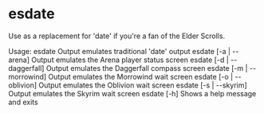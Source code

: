 esdate
======

Use as a replacement for 'date' if you're a fan of the Elder Scrolls.

Usage:
esdate                      Output emulates traditional 'date' output
esdate [-a | --arena]       Output emulates the Arena player status screen
esdate [-d | --daggerfall]  Output emulates the Daggerfall compass screen
esdate [-m | --morrowind]   Output emulates the Morrowind wait screen
esdate [-o | --oblivion]    Output emulates the Oblivion wait screen
esdate [-s | --skyrim]      Output emulates the Skyrim wait screen
esdate [-h]                 Shows a help message and exits

